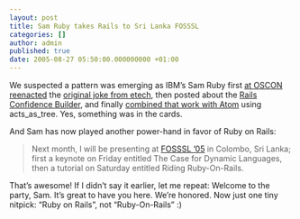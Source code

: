 ```yaml
---
layout: post
title: Sam Ruby takes Rails to Sri Lanka FOSSSL
categories: []
author: admin
published: true
date: 2005-08-27 05:50:00.000000000 +01:00
---
```

<p>We suspected a pattern was emerging as IBM&#8217;s Sam Ruby first <a href="http://flickr.com/photos/41715395@N00/31541062/">at <span class="caps">OSCON</span> reenacted</a> the <a href="http://rubyonrael.com/">original joke from etech</a>, then posted about the <a href="http://www.intertwingly.net/blog/2005/08/09/Rails-Confidence-Builder">Rails Confidence Builder</a>, and finally <a href="http://www.intertwingly.net/blog/2005/08/25/Acts-As-Tree">combined that work with Atom</a> using acts_as_tree. Yes, something was in the cards.</p>
<p>And Sam has now played another power-hand in favor of Ruby on Rails:</p>
<blockquote>Next month, I will be presenting at <a href="http://www.fosssl.org/"><span class="caps">FOSSSL</span> &#8217;05</a> in Colombo, Sri Lanka; first a keynote on Friday entitled The Case for Dynamic Languages, then a tutorial on Saturday entitled Riding Ruby-On-Rails.</blockquote>
<p>That&#8217;s awesome! If I didn&#8217;t say it earlier, let me repeat: Welcome to the party, Sam. It&#8217;s great to have you here. We&#8217;re honored. Now just one tiny nitpick: &#8220;Ruby on Rails&#8221;, not &#8220;Ruby-On-Rails&#8221; :)</p>